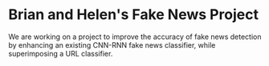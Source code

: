 # Brian and Helen's Fake News Project

We are working on a project to improve the accuracy of fake news detection by enhancing an existing CNN-RNN fake news classifier, while superimposing a URL classifier.
